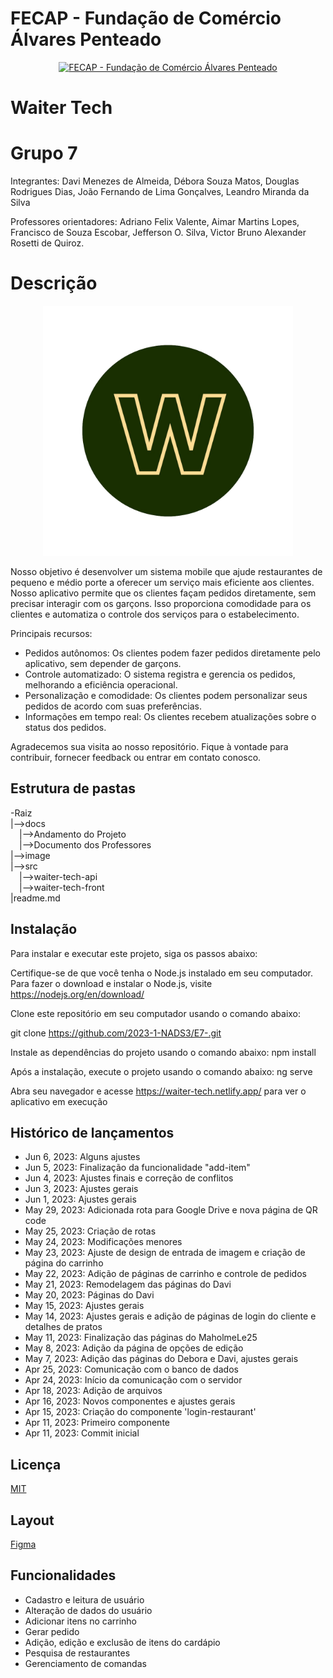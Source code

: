 # FECAP - Fundação de Comércio Álvares Penteado

<p align="center">
<a href= "https://www.fecap.br/"><img src="https://encrypted-tbn0.gstatic.com/images?q=tbn:ANd9GcRhZPrRa89Kma0ZZogxm0pi-tCn_TLKeHGVxywp-LXAFGR3B1DPouAJYHgKZGV0XTEf4AE&usqp=CAU" alt="FECAP - Fundação de Comércio Álvares Penteado" border="0"></a>
</p>


# Waiter Tech

# Grupo 7

Integrantes: Davi Menezes de Almeida, Débora Souza Matos, Douglas Rodrigues Dias, João Fernando de Lima Gonçalves, Leandro Miranda da Silva

Professores orientadores: Adriano Felix Valente, Aimar Martins Lopes, Francisco de Souza Escobar, Jefferson O. Silva, Victor Bruno Alexander Rosetti de Quiroz.


# Descrição

<p align="center">
<img src="./image/W.png" alt="Waiter Tech" border="0" width="400" height="400" >
</p>

Nosso objetivo é desenvolver um sistema mobile que ajude restaurantes de pequeno e médio porte a oferecer um serviço mais eficiente aos clientes. Nosso aplicativo permite que os clientes façam pedidos diretamente, sem precisar interagir com os garçons. Isso proporciona comodidade para os clientes e automatiza o controle dos serviços para o estabelecimento.

Principais recursos:

- Pedidos autônomos: Os clientes podem fazer pedidos diretamente pelo aplicativo, sem depender de garçons.
- Controle automatizado: O sistema registra e gerencia os pedidos, melhorando a eficiência operacional.
- Personalização e comodidade: Os clientes podem personalizar seus pedidos de acordo com suas preferências.
- Informações em tempo real: Os clientes recebem atualizações sobre o status dos pedidos.

Agradecemos sua visita ao nosso repositório. Fique à vontade para contribuir, fornecer feedback ou entrar em contato conosco.
## Estrutura de pastas

-Raiz<br>
|-->docs<br>
  &emsp;|-->Andamento do Projeto<br>
  &emsp;|-->Documento dos Professores<br>
|-->image<br>
|-->src<br>
  &emsp;|-->waiter-tech-api<br>
  &emsp;|-->waiter-tech-front<br>
|readme.md<br>

## Instalação

Para instalar e executar este projeto, siga os passos abaixo:

Certifique-se de que você tenha o Node.js instalado em seu computador. Para fazer o download e instalar o Node.js, visite https://nodejs.org/en/download/

Clone este repositório em seu computador usando o comando abaixo:

git clone https://github.com/2023-1-NADS3/E7-.git

Instale as dependências do projeto usando o comando abaixo:
npm install

Após a instalação, execute o projeto usando o comando abaixo:
ng serve

Abra seu navegador e acesse https://waiter-tech.netlify.app/ para ver o aplicativo em execução
## Histórico de lançamentos

- Jun 6, 2023: Alguns ajustes
- Jun 5, 2023: Finalização da funcionalidade "add-item"
- Jun 4, 2023: Ajustes finais e correção de conflitos
- Jun 3, 2023: Ajustes gerais
- Jun 1, 2023: Ajustes gerais
- May 29, 2023: Adicionada rota para Google Drive e nova página de QR code
- May 25, 2023: Criação de rotas
- May 24, 2023: Modificações menores
- May 23, 2023: Ajuste de design de entrada de imagem e criação de página do carrinho
- May 22, 2023: Adição de páginas de carrinho e controle de pedidos
- May 21, 2023: Remodelagem das páginas do Davi
- May 20, 2023: Páginas do Davi
- May 15, 2023: Ajustes gerais
- May 14, 2023: Ajustes gerais e adição de páginas de login do cliente e detalhes de pratos
- May 11, 2023: Finalização das páginas do MaholmeLe25
- May 8, 2023: Adição da página de opções de edição
- May 7, 2023: Adição das páginas do Debora e Davi, ajustes gerais
- Apr 25, 2023: Comunicação com o banco de dados
- Apr 24, 2023: Início da comunicação com o servidor
- Apr 18, 2023: Adição de arquivos
- Apr 16, 2023: Novos componentes e ajustes gerais
- Apr 15, 2023: Criação do componente 'login-restaurant'
- Apr 11, 2023: Primeiro componente
- Apr 11, 2023: Commit inicial
## Licença

[MIT](https://choosealicense.com/licenses/mit/)

## Layout

[Figma](https://www.figma.com/file/CR6yysp7BUhxdJKKgB49f4/Waiter-Tec-(Copy)?type=design&node-id=0%3A1&t=mbNpDJZtpAKxmWDP-1)

## Funcionalidades

- Cadastro e leitura de usuário
- Alteração de dados do usuário
- Adicionar itens no carrinho
- Gerar pedido
- Adição, edição e exclusão de itens do cardápio
- Pesquisa de restaurantes
- Gerenciamento de comandas